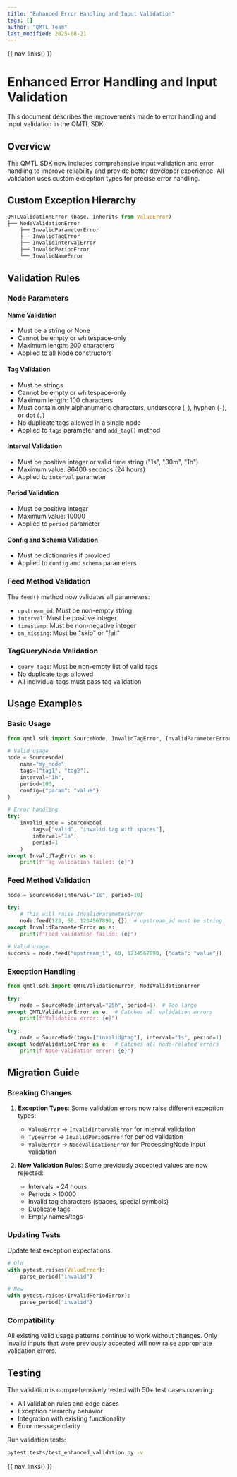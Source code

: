 ```yaml
---
title: "Enhanced Error Handling and Input Validation"
tags: []
author: "QMTL Team"
last_modified: 2025-08-21
---
```


{{ nav_links() }}

# Enhanced Error Handling and Input Validation

This document describes the improvements made to error handling and input validation in the QMTL SDK.

## Overview

The QMTL SDK now includes comprehensive input validation and error handling to improve reliability and provide better developer experience. All validation uses custom exception types for precise error handling.

## Custom Exception Hierarchy

```python
QMTLValidationError (base, inherits from ValueError)
├── NodeValidationError
    ├── InvalidParameterError
    ├── InvalidTagError
    ├── InvalidIntervalError
    ├── InvalidPeriodError
    └── InvalidNameError
```

## Validation Rules

### Node Parameters

#### Name Validation
- Must be a string or None
- Cannot be empty or whitespace-only
- Maximum length: 200 characters
- Applied to all Node constructors

#### Tag Validation
- Must be strings
- Cannot be empty or whitespace-only
- Maximum length: 100 characters
- Must contain only alphanumeric characters, underscore (`_`), hyphen (`-`), or dot (`.`)
- No duplicate tags allowed in a single node
- Applied to `tags` parameter and `add_tag()` method

#### Interval Validation
- Must be positive integer or valid time string ("1s", "30m", "1h")
- Maximum value: 86400 seconds (24 hours)
- Applied to `interval` parameter

#### Period Validation
- Must be positive integer
- Maximum value: 10000
- Applied to `period` parameter

#### Config and Schema Validation
- Must be dictionaries if provided
- Applied to `config` and `schema` parameters

### Feed Method Validation

The `feed()` method now validates all parameters:

- `upstream_id`: Must be non-empty string
- `interval`: Must be positive integer
- `timestamp`: Must be non-negative integer
- `on_missing`: Must be "skip" or "fail"

### TagQueryNode Validation

- `query_tags`: Must be non-empty list of valid tags
- No duplicate tags allowed
- All individual tags must pass tag validation

## Usage Examples

### Basic Usage
```python
from qmtl.sdk import SourceNode, InvalidTagError, InvalidParameterError

# Valid usage
node = SourceNode(
    name="my_node",
    tags=["tag1", "tag2"],
    interval="1h",
    period=100,
    config={"param": "value"}
)

# Error handling
try:
    invalid_node = SourceNode(
        tags=["valid", "invalid tag with spaces"],
        interval="1s",
        period=1
    )
except InvalidTagError as e:
    print(f"Tag validation failed: {e}")
```

### Feed Method Validation
```python
node = SourceNode(interval="1s", period=10)

try:
    # This will raise InvalidParameterError
    node.feed(123, 60, 1234567890, {})  # upstream_id must be string
except InvalidParameterError as e:
    print(f"Feed validation failed: {e}")

# Valid usage
success = node.feed("upstream_1", 60, 1234567890, {"data": "value"})
```

### Exception Handling
```python
from qmtl.sdk import QMTLValidationError, NodeValidationError

try:
    node = SourceNode(interval="25h", period=1)  # Too large
except QMTLValidationError as e:  # Catches all validation errors
    print(f"Validation error: {e}")

try:
    node = SourceNode(tags=["invalid@tag"], interval="1s", period=1)
except NodeValidationError as e:  # Catches all node-related errors
    print(f"Node validation error: {e}")
```

## Migration Guide

### Breaking Changes

1. **Exception Types**: Some validation errors now raise different exception types:
   - `ValueError` → `InvalidIntervalError` for interval validation
   - `TypeError` → `InvalidPeriodError` for period validation
   - `ValueError` → `NodeValidationError` for ProcessingNode input validation

2. **New Validation Rules**: Some previously accepted values are now rejected:
   - Intervals > 24 hours
   - Periods > 10000
   - Invalid tag characters (spaces, special symbols)
   - Duplicate tags
   - Empty names/tags

### Updating Tests

Update test exception expectations:
```python
# Old
with pytest.raises(ValueError):
    parse_period("invalid")

# New  
with pytest.raises(InvalidPeriodError):
    parse_period("invalid")
```

### Compatibility

All existing valid usage patterns continue to work without changes. Only invalid inputs that were previously accepted will now raise appropriate validation errors.

## Testing

The validation is comprehensively tested with 50+ test cases covering:
- All validation rules and edge cases
- Exception hierarchy behavior
- Integration with existing functionality
- Error message clarity

Run validation tests:
```bash
pytest tests/test_enhanced_validation.py -v
```

{{ nav_links() }}

